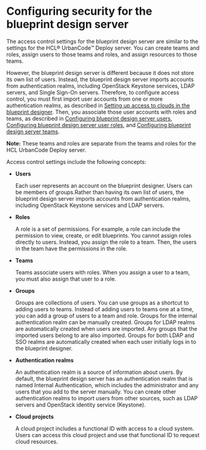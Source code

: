 # Configuring security for the blueprint design server

The access control settings for the blueprint design server are similar to the settings for the HCL® UrbanCode™ Deploy server. You can create teams and roles, assign users to those teams and roles, and assign resources to those teams.

However, the blueprint design server is different because it does not store its own list of users. Instead, the blueprint design server imports accounts from authentication realms, including OpenStack Keystone services, LDAP servers, and Single Sign-On servers. Therefore, to configure access control, you must first import user accounts from one or more authentication realms, as described in [Setting up access to clouds in the blueprint designer](security_auth_bds.md). Then, you associate those user accounts with roles and teams, as described in [Configuring blueprint design server users](security_users.md), [Configuring blueprint design server user roles](security_roles_bds.md), and [Configuring blueprint design server teams](security_teams_bds.md).

**Note:** These teams and roles are separate from the teams and roles for the HCL UrbanCode Deploy server.

Access control settings include the following concepts:

-   **Users**

    Each user represents an account on the blueprint designer. Users can be members of groups.Rather than having its own list of users, the blueprint design server imports accounts from authentication realms, including OpenStack Keystone services and LDAP servers.

-   **Roles**

    A role is a set of permissions. For example, a role can include the permission to view, create, or edit blueprints. You cannot assign roles directly to users. Instead, you assign the role to a team. Then, the users in the team have the permissions in the role.

-   **Teams**

    Teams associate users with roles. When you assign a user to a team, you must also assign that user to a role.

-   **Groups**

    Groups are collections of users. You can use groups as a shortcut to adding users to teams. Instead of adding users to teams one at a time, you can add a group of users to a team and role. Groups for the internal authentication realm can be manually created. Groups for LDAP realms are automatically created when users are imported. Any groups that the imported users belong to are also imported. Groups for both LDAP and SSO realms are automatically created when each user initially logs in to the blueprint designer.

-   **Authentication realms**

    An authentication realm is a source of information about users. By default, the blueprint design server has an authentication realm that is named Internal Authentication, which includes the administrator and any users that you add to the server manually. You can create other authentication realms to import users from other sources, such as LDAP servers and OpenStack identity service \(Keystone\).

-   **Cloud projects**

    A cloud project includes a functional ID with access to a cloud system. Users can access this cloud project and use that functional ID to request cloud resources.


